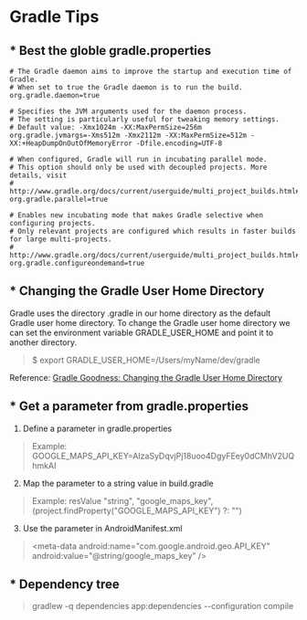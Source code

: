 # Gradle Tips

## * Best the globle gradle.properties

```
# The Gradle daemon aims to improve the startup and execution time of Gradle.
# When set to true the Gradle daemon is to run the build.
org.gradle.daemon=true

# Specifies the JVM arguments used for the daemon process.
# The setting is particularly useful for tweaking memory settings.
# Default value: -Xmx1024m -XX:MaxPermSize=256m
org.gradle.jvmargs=-Xms512m -Xmx2112m -XX:MaxPermSize=512m -XX:+HeapDumpOnOutOfMemoryError -Dfile.encoding=UTF-8

# When configured, Gradle will run in incubating parallel mode.
# This option should only be used with decoupled projects. More details, visit
# http://www.gradle.org/docs/current/userguide/multi_project_builds.html#sec:decoupled_projects
org.gradle.parallel=true

# Enables new incubating mode that makes Gradle selective when configuring projects.
# Only relevant projects are configured which results in faster builds for large multi-projects.
# http://www.gradle.org/docs/current/userguide/multi_project_builds.html#sec:configuration_on_demand
org.gradle.configureondemand=true
```

## * Changing the Gradle User Home Directory

Gradle uses the directory .gradle in our home directory as the default Gradle user home directory.
To change the Gradle user home directory we can set the environment variable GRADLE_USER_HOME and point it to another directory.

> $ export GRADLE_USER_HOME=/Users/myName/dev/gradle

Reference: [Gradle Goodness: Changing the Gradle User Home Directory](http://mrhaki.blogspot.ca/2010/09/gradle-goodness-changing-gradle-user.html)

## * Get a parameter from gradle.properties

1. Define a parameter in gradle.properties
> Example: GOOGLE_MAPS_API_KEY=AIzaSyDqvjPj18uoo4DgyFEey0dCMhV2UQhmkAI

2. Map the parameter to a string value in build.gradle
> Example: resValue "string", "google_maps_key", (project.findProperty("GOOGLE_MAPS_API_KEY") ?: "")

3. Use the parameter in AndroidManifest.xml
> \<meta-data android:name="com.google.android.geo.API_KEY"
>            android:value="@string/google_maps_key" />

## * Dependency tree

> gradlew -q dependencies app:dependencies --configuration compile
